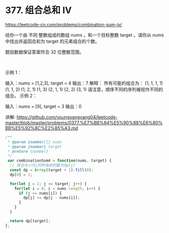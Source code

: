 # 377. 组合总和 Ⅳ


https://leetcode-cn.com/problems/combination-sum-iv/


给你一个由 不同 整数组成的数组 nums ，和一个目标整数 target 。请你从 nums 中找出并返回总和为 target 的元素组合的个数。

题目数据保证答案符合 32 位整数范围。

 

示例 1：

输入：nums = [1,2,3], target = 4
输出：7
解释：
所有可能的组合为：
(1, 1, 1, 1)
(1, 1, 2)
(1, 2, 1)
(1, 3)
(2, 1, 1)
(2, 2)
(3, 1)
请注意，顺序不同的序列被视作不同的组合。
示例 2：

输入：nums = [9], target = 3
输出：0



讲解:
https://github.com/youngyangyang04/leetcode-master/blob/master/problems/0377.%E7%BB%84%E5%90%88%E6%80%BB%E5%92%8C%E2%85%A3.md



```js
/**
 * @param {number[]} nums
 * @param {number} target
 * @return {number}
 */
 var combinationSum4 = function(nums, target) {
  // 背包大小为j的所有排列数为dp[j]
  const dp = Array(target + 1).fill(0);
  dp[0] = 1;

  for(let j = 1; j <= target; j++) {
    for(let i = 0; i < nums.length; i++) {
      if (j >= nums[i]) {
        dp[j] += dp[j - nums[i]];
      }
    }
  }

  return dp[target];
};
```
